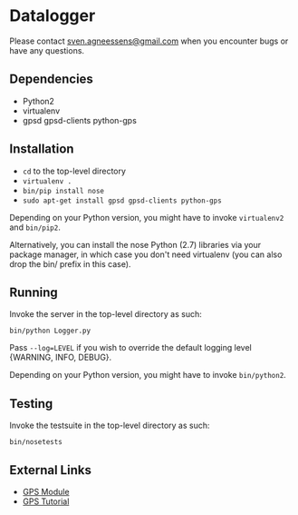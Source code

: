 # Datalogger

Please contact <sven.agneessens@gmail.com> when you encounter bugs or have
any questions.


## Dependencies

- Python2
- virtualenv
- gpsd gpsd-clients python-gps

## Installation

* `cd` to the top-level directory
* `virtualenv .`
* `bin/pip install nose`
* `sudo apt-get install gpsd gpsd-clients python-gps`

Depending on your Python version, you might have to invoke `virtualenv2` and
`bin/pip2`.

Alternatively, you can install the nose Python (2.7) libraries via your package manager, 
in which case you don't need virtualenv (you can also drop the bin/ prefix in this case).


## Running

Invoke the server in the top-level directory as such:

    bin/python Logger.py

Pass `--log=LEVEL` if you wish to override the default logging level {WARNING, INFO, DEBUG}.

Depending on your Python version, you might have to invoke `bin/python2`.

## Testing

Invoke the testsuite in the top-level directory as such:

    bin/nosetests

## External Links

* [GPS Module](https://www.adafruit.com/products/746)
* [GPS Tutorial](https://learn.adafruit.com/adafruit-ultimate-gps-on-the-raspberry-pi/introduction)
